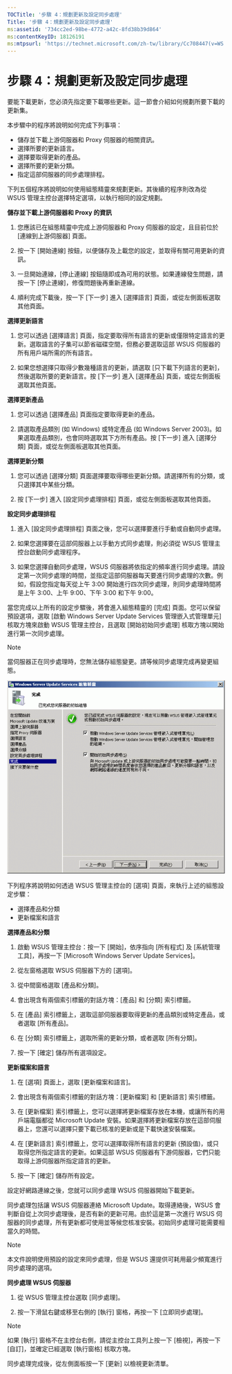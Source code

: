 ```yaml
---
TOCTitle: '步驟 4：規劃更新及設定同步處理'
Title: '步驟 4：規劃更新及設定同步處理'
ms:assetid: '734cc2ed-98be-4772-a42c-8fd38b39d864'
ms:contentKeyID: 18126191
ms:mtpsurl: 'https://technet.microsoft.com/zh-tw/library/Cc708447(v=WS.10)'
---
```


步驟 4：規劃更新及設定同步處理
==============================

要能下載更新，您必須先指定要下載哪些更新。這一節會介紹如何規劃所要下載的更新集。

本步驟中的程序將說明如何完成下列事項：

-   儲存並下載上游伺服器和 Proxy 伺服器的相關資訊。
-   選擇所要的更新語言。
-   選擇要取得更新的產品。
-   選擇所要的更新分類。
-   指定這部伺服器的同步處理排程。

下列五個程序將說明如何使用組態精靈來規劃更新。其後續的程序則改為從 WSUS 管理主控台選擇特定選項，以執行相同的設定規劃。

**儲存並下載上游伺服器和 Proxy 的資訊**
1.  您應該已在組態精靈中完成上游伺服器和 Proxy 伺服器的設定，且目前位於 \[連線到上游伺服器\] 頁面。

2.  按一下 \[開始連線\] 按鈕，以便儲存及上載您的設定，並取得有關可用更新的資訊。

3.  一旦開始連線，\[停止連線\] 按鈕隨即成為可用的狀態。如果連線發生問題，請按一下 \[停止連線\]，修復問題後再重新連線。

4.  順利完成下載後，按一下 \[下一步\] 進入 \[選擇語言\] 頁面，或從左側面板選取其他頁面。

**選擇更新語言**
1.  您可以透過 \[選擇語言\] 頁面，指定要取得所有語言的更新或僅限特定語言的更新。選取語言的子集可以節省磁碟空間，但務必要選取這部 WSUS 伺服器的所有用戶端所需的所有語言。

2.  如果您想選擇只取得少數幾種語言的更新，請選取 \[只下載下列語言的更新\]，然後選取所要的更新語言。按 \[下一步\] 進入 \[選擇產品\] 頁面，或從左側面板選取其他頁面。

**選擇更新產品**
1.  您可以透過 \[選擇產品\] 頁面指定要取得更新的產品。

2.  請選取產品類別 (如 Windows) 或特定產品 (如 Windows Server 2003)。如果選取產品類別，也會同時選取其下方所有產品。按 \[下一步\] 進入 \[選擇分類\] 頁面，或從左側面板選取其他頁面。

**選擇更新分類**
1.  您可以透過 \[選擇分類\] 頁面選擇要取得哪些更新分類。請選擇所有的分類，或只選擇其中某些分類。

2.  按 \[下一步\] 進入 \[設定同步處理排程\] 頁面，或從左側面板選取其他頁面。

**設定同步處理排程**
1.  進入 \[設定同步處理排程\] 頁面之後，您可以選擇要進行手動或自動同步處理。

2.  如果您選擇要在這部伺服器上以手動方式同步處理，則必須從 WSUS 管理主控台啟動同步處理程序。

3.  如果您選擇自動同步處理，WSUS 伺服器將依指定的頻率進行同步處理。請設定第一次同步處理的時間，並指定這部伺服器每天要進行同步處理的次數。例如，假設您指定每天從上午 3:00 開始進行四次同步處理，則同步處理時間將是上午 3:00、上午 9:00、下午 3:00 和下午 9:00。

當您完成以上所有的設定步驟後，將會進入組態精靈的 \[完成\] 頁面。您可以保留預設選項，選取 \[啟動 Windows Server Update Services 管理嵌入式管理單元\] 核取方塊來啟動 WSUS 管理主控台，且選取 \[開始初始同步處理\] 核取方塊以開始進行第一次同步處理。

> [!NOTE]
> 當伺服器正在同步處理時，您無法儲存組態變更。請等候同步處理完成再變更組態。

![](images/Cc708447.3f774fd1-af87-47d8-8f50-a5d585687d70(WS.10).gif)

下列程序將說明如何透過 WSUS 管理主控台的 \[選項\] 頁面，來執行上述的組態設定步驟：

-   選擇產品和分類
-   更新檔案和語言

**選擇產品和分類**
1.  啟動 WSUS 管理主控台：按一下 \[開始\]，依序指向 \[所有程式\] 及 \[系統管理工具\]，再按一下 \[Microsoft Windows Server Update Services\]。

2.  從左窗格選取 WSUS 伺服器下方的 \[選項\]。

3.  從中間窗格選取 \[產品和分類\]。

4.  會出現含有兩個索引標籤的對話方塊：\[產品\] 和 \[分類\] 索引標籤。

5.  在 \[產品\] 索引標籤上，選取這部伺服器要取得更新的產品類別或特定產品，或者選取 \[所有產品\]。

6.  在 \[分類\] 索引標籤上，選取所需的更新分類，或者選取 \[所有分類\]。

7.  按一下 \[確定\] 儲存所有選項設定。

**更新檔案和語言**
1.  在 \[選項\] 頁面上，選取 \[更新檔案和語言\]。

2.  會出現含有兩個索引標籤的對話方塊：\[更新檔案\] 和 \[更新語言\] 索引標籤。

3.  在 \[更新檔案\] 索引標籤上，您可以選擇將更新檔案存放在本機，或讓所有的用戶端電腦都從 Microsoft Update 安裝。如果選擇將更新檔案存放在這部伺服器上，您還可以選擇只要下載已核准的更新或是下載快速安裝檔案。

4.  在 \[更新語言\] 索引標籤上，您可以選擇取得所有語言的更新 (預設值)，或只取得您所指定語言的更新。如果這部 WSUS 伺服器有下游伺服器，它們只能取得上游伺服器所指定語言的更新。

5.  按一下 \[確定\] 儲存所有設定。

設定好網路連線之後，您就可以同步處理 WSUS 伺服器開始下載更新。

同步處理包括讓 WSUS 伺服器連絡 Microsoft Update。取得連絡後，WSUS 會判斷自從上次同步處理後，是否有新的更新可用。由於這是第一次進行 WSUS 伺服器的同步處理，所有更新都可使用並等候您核准安裝。初始同步處理可能需要相當久的時間。

> [!NOTE]
> 本文件說明使用預設的設定來同步處理，但是 WSUS 還提供可耗用最少頻寬進行同步處理的選項。

**同步處理 WSUS 伺服器**
1.  從 WSUS 管理主控台選取 \[同步處理\]。

2.  按一下滑鼠右鍵或移至右側的 \[執行\] 窗格，再按一下 \[立即同步處理\]。

> [!NOTE]
> 如果 \[執行\] 窗格不在主控台右側，請從主控台工具列上按一下 \[檢視\]，再按一下 \[自訂\]，並確定已經選取 \[執行窗格\] 核取方塊。

同步處理完成後，從左側面板按一下 \[更新\] 以檢視更新清單。
